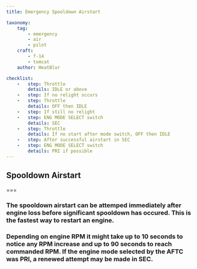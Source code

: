 ```yaml
---
title: Emergency Spooldown Airstart

taxonomy:
    tag:
        - emergency
        - air
        - pilot
    craft:
        - f-14
        - tomcat
    author: HeatBlur

checklist:
    -   step: Throttle
        details: IDLE or above
    -   step: If no relight occurs
    -   step: Throttle
        details: OFF then IDLE
    -   step: If still no relight
    -   step: ENG MODE SELECT switch
        details: SEC
    -   step: Throttle
        details: If no start after mode switch, OFF then IDLE
    -   step: After successful airstart in SEC
    -   step: ENG MODE SELECT switch
        details: PRI if possible
---
```


## Spooldown Airstart

===

### The spooldown airstart can be attemped immediately after engine loss before significant spooldown has occured. This is the fastest way to restart an engine.

### Depending on engine RPM it might take up to 10 seconds to notice any RPM increase and up to 90 seconds to reach commanded RPM. If the engine mode selected by the AFTC was PRI, a renewed attempt may be made in SEC.